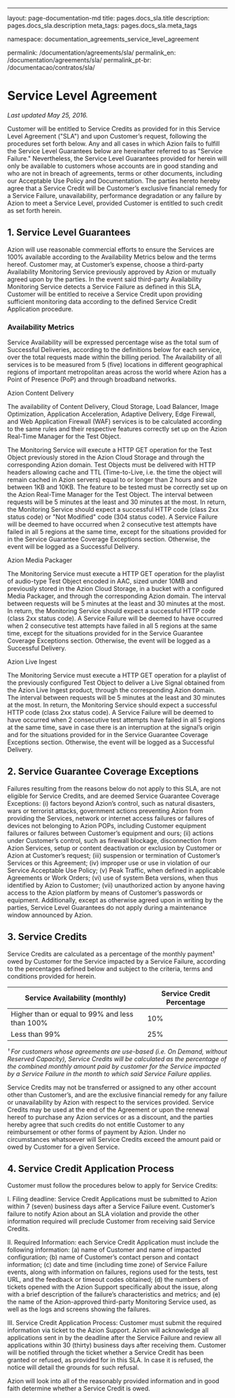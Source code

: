 ---
layout: page-documentation-md
title:   pages.docs_sla.title 
description:  pages.docs_sla.description 
meta_tags:  pages.docs_sla.meta_tags 

namespace:     documentation_agreements_service_level_agreement


permalink:      /documentation/agreements/sla/
permalink_en:   /documentation/agreements/sla/
permalink_pt-br:   /documentacao/contratos/sla/
# Service Level **Agreement**

*Last updated May 25, 2016.*

Customer will be entitled to Service Credits as provided for in this Service Level Agreement ("SLA") and upon Customer’s request, following the procedures set forth below. Any and all cases in which Azion fails to fulfill the Service Level Guarantees below are hereinafter referred to as "Service Failure." Nevertheless, the Service Level Guarantees provided for herein will only be available to customers whose accounts are in good standing and who are not in breach of agreements, terms or other documents, including our Acceptable Use Policy and Documentation. The parties hereto hereby agree that a Service Credit will be Customer’s exclusive financial remedy for a Service Failure, unavailability, performance degradation or any failure by Azion to meet a Service Level, provided Customer is entitled to such credit as set forth herein.

## 1. Service Level Guarantees

Azion will use reasonable commercial efforts to ensure the Services are 100% available according to the Availability Metrics below and the terms hereof. Customer may, at Customer’s expense, choose a third-party Availability Monitoring Service previously approved by Azion or mutually agreed upon by the parties. In the event said third-party Availability Monitoring Service detects a Service Failure as defined in this SLA, Customer will be entitled to receive a Service Credit upon providing sufficient monitoring data according to the defined Service Credit Application procedure.

### Availability Metrics

Service Availability will be expressed percentage wise as the total sum of Successful Deliveries, according to the definitions below for each service, over the total requests made within the billing period. The Availability of all services is to be measured from 5 (five) locations in different geographical regions of important metropolitan areas across the world where Azion has a Point of Presence (PoP) and through broadband networks.

Azion Content Delivery

The availability of Content Delivery, Cloud Storage, Load Balancer, Image Optimization, Application Acceleration, Adaptive Delivery, Edge Firewall, and Web Application Firewall (WAF) services is to be calculated according to the same rules and their respective features correctly set up on the Azion Real-Time Manager for the Test Object.

The Monitoring Service will execute a HTTP GET operation for the Test Object previously stored in the Azion Cloud Storage and through the corresponding Azion domain. Test Objects must be delivered with HTTP headers allowing cache and TTL (Time-to-Live, i.e. the time the object will remain cached in Azion servers) equal to or longer than 2 hours and size between 1KB and 10KB. The feature to be tested must be correctly set up on the Azion Real-Time Manager for the Test Object. The interval between requests will be 5 minutes at the least and 30 minutes at the most. In return, the Monitoring Service should expect a successful HTTP code (class 2xx status code) or "Not Modified" code (304 status code). A Service Failure will be deemed to have occurred when 2 consecutive test attempts have failed in all 5 regions at the same time, except for the situations provided for in the Service Guarantee Coverage Exceptions section. Otherwise, the event will be logged as a Successful Delivery.

Azion Media Packager

The Monitoring Service must execute a HTTP GET operation for the playlist of audio-type Test Object encoded in AAC, sized under 10MB and previously stored in the Azion Cloud Storage, in a bucket with a configured Media Packager, and through the corresponding Azion domain. The interval between requests will be 5 minutes at the least and 30 minutes at the most. In return, the Monitoring Service should expect a successful HTTP code (class 2xx status code). A Service Failure will be deemed to have occurred when 2 consecutive test attempts have failed in all 5 regions at the same time, except for the situations provided for in the Service Guarantee Coverage Exceptions section. Otherwise, the event will be logged as a Successful Delivery.

Azion Live Ingest

The Monitoring Service must execute a HTTP GET operation for a playlist of the previously configured Test Object to deliver a Live Signal obtained from the Azion Live Ingest product, through the corresponding Azion domain. The interval between requests will be 5 minutes at the least and 30 minutes at the most. In return, the Monitoring Service should expect a successful HTTP code (class 2xx status code). A Service Failure will be deemed to have occurred when 2 consecutive test attempts have failed in all 5 regions at the same time, save in case there is an interruption at the signal’s origin and for the situations provided for in the Service Guarantee Coverage Exceptions section. Otherwise, the event will be logged as a Successful Delivery.

## 2. Service Guarantee Coverage Exceptions

Failures resulting from the reasons below do not apply to this SLA, are not eligible for Service Credits, and are deemed Service Guarantee Coverage Exceptions: (i) factors beyond Azion’s control, such as natural disasters, wars or terrorist attacks, government actions preventing Azion from providing the Services, network or internet access failures or failures of devices not belonging to Azion POPs, including Customer equipment failures or failures between Customer’s equipment and ours; (ii) actions under Customer’s control, such as firewall blockage, disconnection from Azion Services, setup or content deactivation or exclusion by Customer or Azion at Customer’s request; (iii) suspension or termination of Customer’s Services or this Agreement; (iv) improper use or use in violation of our Service Acceptable Use Policy; (v) Peak Traffic, when defined in applicable Agreements or Work Orders; (vi) use of system Beta versions, when thus identified by Azion to Customer; (vii) unauthorized action by anyone having access to the Azion platform by means of Customer’s passwords or equipment. Additionally, except as otherwise agreed upon in writing by the parties, Service Level Guarantees do not apply during a maintenance window announced by Azion.

## 3. Service Credits

Service Credits are calculated as a percentage of the monthly payment¹ owed by Customer for the Service impacted by a Service Failure, according to the percentages defined below and subject to the criteria, terms and conditions provided for herein.

| Service Availability (monthly)                 | Service Credit Percentage |
| ---------------------------------------------- | ------------------------- |
| Higher than or equal to 99% and less than 100% | 10%                       |
| Less than 99%                                  | 25%                       |

*¹ For customers whose agreements are use-based (i.e. On Demand, without Reserved Capacity), Service Credits will be calculated as the percentage of the combined monthly amount paid by customer for the Service impacted by a Service Failure in the month to which said Service Failure applies.*

Service Credits may not be transferred or assigned to any other account other than Customer’s, and are the exclusive financial remedy for any failure or unavailability by Azion with respect to the services provided. Service Credits may be used at the end of the Agreement or upon the renewal hereof to purchase any Azion services or as a discount, and the parties hereby agree that such credits do not entitle Customer to any reimbursement or other forms of payment by Azion. Under no circumstances whatsoever will Service Credits exceed the amount paid or owed by Customer for a given Service.

## 4. Service Credit Application Process

Customer must follow the procedures below to apply for Service Credits:

I. Filing deadline: Service Credit Applications must be submitted to Azion within 7 (seven) business days after a Service Failure event. Customer’s failure to notify Azion about an SLA violation and provide the other information required will preclude Customer from receiving said Service Credits.

II. Required Information: each Service Credit Application must include the following information: (a) name of Customer and name of impacted configuration; (b) name of Customer’s contact person and contact information; (c) date and time (including time zone) of Service Failure events, along with information on failures, regions used for the tests, test URL, and the feedback or timeout codes obtained; (d) the numbers of tickets opened with the Azion Support specifically about the issue, along with a brief description of the failure’s characteristics and metrics; and (e) the name of the Azion-approved third-party Monitoring Service used, as well as the logs and screens showing the failures.

III. Service Credit Application Process: Customer must submit the required information via ticket to the Azion Support. Azion will acknowledge all applications sent in by the deadline after the Service Failure and review all applications within 30 (thirty) business days after receiving them. Customer will be notified through the ticket whether a Service Credit has been granted or refused, as provided for in this SLA. In case it is refused, the notice will detail the grounds for such refusal.

Azion will look into all of the reasonably provided information and in good faith determine whether a Service Credit is owed.
